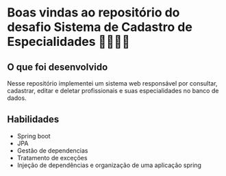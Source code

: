 # Boas vindas ao repositório do desafio Sistema de Cadastro de Especialidades 👨‍🚒👩‍🚒

## O que foi desenvolvido

Nesse repositório implementei um sistema web responsável por consultar, cadastrar, editar e deletar profissionais e suas especialidades no banco de dados.

## Habilidades

- Spring boot
- JPA
- Gestão de dependencias
- Tratamento de exceções
- Injeção de dependências e organização de uma aplicação spring